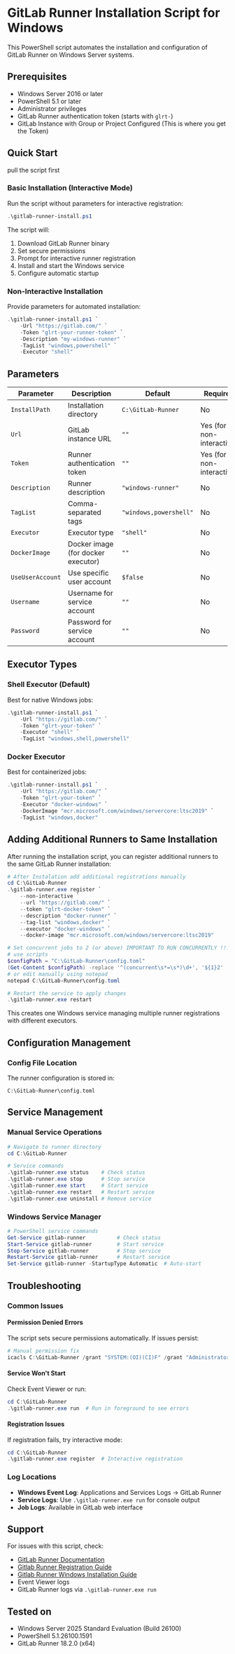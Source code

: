 # GitLab Runner Installation Script for Windows

This PowerShell script automates the installation and configuration of GitLab Runner on Windows Server systems.

## Prerequisites

- Windows Server 2016 or later
- PowerShell 5.1 or later
- Administrator privileges
- GitLab Runner authentication token (starts with `glrt-`)
- GitLab Instance with Group or Project Configured (This is where you get the Token)

## Quick Start

pull the script first

### Basic Installation (Interactive Mode)

Run the script without parameters for interactive registration:

```powershell
.\gitlab-runner-install.ps1
```

The script will:
1. Download GitLab Runner binary
2. Set secure permissions
3. Prompt for interactive runner registration
4. Install and start the Windows service
5. Configure automatic startup

### Non-Interactive Installation

Provide parameters for automated installation:

```powershell
.\gitlab-runner-install.ps1 `
    -Url "https://gitlab.com/" `
    -Token "glrt-your-runner-token" `
    -Description "my-windows-runner" `
    -TagList "windows,powershell" `
    -Executor "shell"
```

## Parameters

| Parameter | Description | Default | Required |
|-----------|-------------|---------|----------|
| `InstallPath` | Installation directory | `C:\GitLab-Runner` | No |
| `Url` | GitLab instance URL | `""` | Yes (for non-interactive) |
| `Token` | Runner authentication token | `""` | Yes (for non-interactive) |
| `Description` | Runner description | `"windows-runner"` | No |
| `TagList` | Comma-separated tags | `"windows,powershell"` | No |
| `Executor` | Executor type | `"shell"` | No |
| `DockerImage` | Docker image (for docker executor) | `""` | No |
| `UseUserAccount` | Use specific user account | `$false` | No |
| `Username` | Username for service account | `""` | No |
| `Password` | Password for service account | `""` | No |

## Executor Types

### Shell Executor (Default)
Best for native Windows jobs:

```powershell
.\gitlab-runner-install.ps1 `
    -Url "https://gitlab.com/" `
    -Token "glrt-your-token" `
    -Executor "shell" `
    -TagList "windows,shell,powershell"
```

### Docker Executor
Best for containerized jobs:

```powershell
.\gitlab-runner-install.ps1 `
    -Url "https://gitlab.com/" `
    -Token "glrt-your-token" `
    -Executor "docker-windows" `
    -DockerImage "mcr.microsoft.com/windows/servercore:ltsc2019" `
    -TagList "windows,docker"
```

## Adding Additional Runners to Same Installation

After running the installation script, you can register additional runners to the same GitLab Runner installation:

```powershell
# After Instalation add additional registrations manually
cd C:\GitLab-Runner
.\gitlab-runner.exe register `
    --non-interactive `
    --url "https://gitlab.com/" `
    --token "glrt-docker-token" `
    --description "docker-runner" `
    --tag-list "windows,docker" `
    --executor "docker-windows" `
    --docker-image "mcr.microsoft.com/windows/servercore:ltsc2019"

# Set concurrent jobs to 2 (or above) IMPORTANT TO RUN CONCURRENTLY !!!
# use scripts
$configPath = "C:\GitLab-Runner\config.toml"
(Get-Content $configPath) -replace '^(concurrent\s*=\s*)\d+', '${1}2' | Set-Content $configPath
# or edit manually using notepad
notepad C:\GitLab-Runner\config.toml

# Restart the service to apply changes
.\gitlab-runner.exe restart
```

This creates one Windows service managing multiple runner registrations with different executors.

## Configuration Management

### Config File Location
The runner configuration is stored in:
```
C:\GitLab-Runner\config.toml
```

## Service Management

### Manual Service Operations

```powershell
# Navigate to runner directory
cd C:\GitLab-Runner

# Service commands
.\gitlab-runner.exe status    # Check status
.\gitlab-runner.exe stop      # Stop service
.\gitlab-runner.exe start     # Start service  
.\gitlab-runner.exe restart   # Restart service
.\gitlab-runner.exe uninstall # Remove service
```

### Windows Service Manager

```powershell
# PowerShell service commands
Get-Service gitlab-runner          # Check status
Start-Service gitlab-runner        # Start service
Stop-Service gitlab-runner         # Stop service
Restart-Service gitlab-runner      # Restart service
Set-Service gitlab-runner -StartupType Automatic  # Auto-start
```

## Troubleshooting

### Common Issues

#### Permission Denied Errors
The script sets secure permissions automatically. If issues persist:

```powershell
# Manual permission fix
icacls C:\GitLab-Runner /grant "SYSTEM:(OI)(CI)F" /grant "Administrators:(OI)(CI)F" /T
```

#### Service Won't Start
Check Event Viewer or run:

```powershell
cd C:\GitLab-Runner
.\gitlab-runner.exe run  # Run in foreground to see errors
```

#### Registration Issues
If registration fails, try interactive mode:

```powershell
cd C:\GitLab-Runner
.\gitlab-runner.exe register  # Interactive registration
```

### Log Locations

- **Windows Event Log**: Applications and Services Logs → GitLab Runner
- **Service Logs**: Use `.\gitlab-runner.exe run` for console output
- **Job Logs**: Available in GitLab web interface

## Support

For issues with this script, check:
- [GitLab Runner Documentation](https://docs.gitlab.com/runner/)
- [Gitlab Runner Registration Guide](https://docs.gitlab.com/runner/register/)
- [Gitlab Runner Windows Installation Guide](https://docs.gitlab.com/runner/install/windows.html)
- Event Viewer logs
- GitLab Runner logs via `.\gitlab-runner.exe run`

## Tested on
- Windows Server 2025 Standard Evaluation (Build 26100)
- PowerShell 5.1.26100.1591
- GitLab Runner 18.2.0 (x64)
